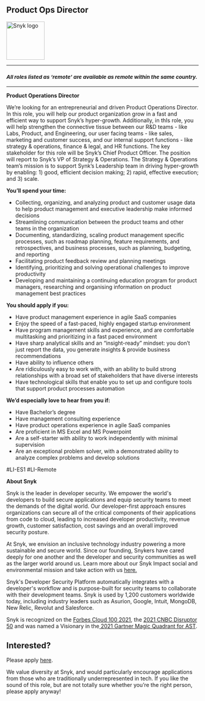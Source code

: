 Product Ops Director
---

<img src="https://res.cloudinary.com/snyk/image/upload/v1537345894/press-kit/brand/logo-black.png" width="100" alt="Snyk logo" />

<hr>
<h3><em><strong><sub>All roles listed as ‘remote’ are available as remote within the same country.</sub></strong></em></h3>
<hr>
<p><strong>Product Operations Director</strong></p>
<p><span style="font-weight: 400;">We’re looking for an entrepreneurial and driven Product Operations Director. In this role, you will help our product organization grow in a fast and efficient way to support Snyk’s hyper-growth. Additionally, in thIs role, you will help strengthen the connective tissue between our R&amp;D teams - like Labs, Product, and Engineering, our user facing teams - like sales, marketing and customer success, and our internal support functions - like strategy &amp; operations, finance &amp; legal, and HR functions. The key stakeholder for this role will be Snyk’s Chief Product Officer. The position will report to Snyk’s VP of Strategy &amp; Operations. The Strategy &amp; Operations team’s mission is to support Synk’s Leadership team in driving hyper-growth by enabling: 1) good, efficient decision making; 2) rapid, effective execution; and 3) scale.</span></p>
<p><strong>You’ll spend your time:</strong></p>
<ul>
<li style="font-weight: 400;"><span style="font-weight: 400;">Collecting, organizing, and analyzing product and customer usage data to help product management and executive leadership make informed decisions</span></li>
<li style="font-weight: 400;"><span style="font-weight: 400;">Streamlining communication between the product teams and other teams in the organization</span></li>
<li style="font-weight: 400;"><span style="font-weight: 400;">Documenting, standardizing, scaling product management specific processes, such as roadmap planning, feature requirements, and retrospectives, and business processes, such as planning, budgeting, and reporting</span></li>
<li style="font-weight: 400;"><span style="font-weight: 400;">Facilitating product feedback review and planning meetings</span></li>
<li style="font-weight: 400;"><span style="font-weight: 400;">Identifying, prioritizing and solving operational challenges to improve productivity</span></li>
<li style="font-weight: 400;"><span style="font-weight: 400;">Developing and maintaining a continuing education program for product managers, researching and organising information on product management best practices</span></li>
</ul>
<p><strong>You should apply if you:</strong></p>
<ul>
<li style="font-weight: 400;"><span style="font-weight: 400;">Have product management experience in agile SaaS companies</span></li>
<li style="font-weight: 400;"><span style="font-weight: 400;">Enjoy the speed of a fast-paced, highly engaged startup environment</span></li>
<li style="font-weight: 400;"><span style="font-weight: 400;">Have program management skills and experience, and are comfortable multitasking and prioritizing in a fast paced environment</span></li>
<li style="font-weight: 400;"><span style="font-weight: 400;">Have sharp analytical skills and an “insight-ready” mindset: you don’t just report the data, you generate insights &amp; provide business recommendations&nbsp;&nbsp;</span></li>
<li style="font-weight: 400;"><span style="font-weight: 400;">Have ability to influence others</span></li>
<li style="font-weight: 400;"><span style="font-weight: 400;">Are ridiculously easy to work with, with an ability to build strong relationships with a broad set of stakeholders that have diverse interests</span></li>
<li style="font-weight: 400;"><span style="font-weight: 400;">Have technological skills that enable you to set up and configure tools that support product processes automation</span></li>
</ul>
<p><strong>We’d especially love to hear from you if:&nbsp;</strong></p>
<ul>
<li style="font-weight: 400;"><span style="font-weight: 400;">Have Bachelor’s degree</span></li>
<li style="font-weight: 400;"><span style="font-weight: 400;">Have management consulting experience</span></li>
<li style="font-weight: 400;"><span style="font-weight: 400;">Have product operations experience in agile SaaS companies</span></li>
<li style="font-weight: 400;"><span style="font-weight: 400;">Are proficient in MS Excel and MS Powerpoint&nbsp;</span></li>
<li style="font-weight: 400;"><span style="font-weight: 400;">Are a self-starter with ability to work independently with minimal supervision</span></li>
<li style="font-weight: 400;"><span style="font-weight: 400;">Are an exceptional problem solver, with a demonstrated ability to analyze complex problems and develop solutions</span></li>
</ul>
<p><span style="font-weight: 400;">#LI-ES1 #LI-Remote</span></p><div class="content-conclusion"><p><strong>About Snyk</strong></p>
<p><span style="font-weight: 400;">Snyk is the leader in developer security. We empower the world's developers to build secure applications and equip security teams to meet the demands of the digital world. Our developer-first approach ensures organizations can secure all of the critical components of their applications from code to cloud, leading to increased developer productivity, revenue growth, customer satisfaction, cost savings and an overall improved security posture.&nbsp;</span></p>
<p><span style="font-weight: 400;">At Snyk, we envision an inclusive technology industry powering a more sustainable and secure world.</span> <span style="font-weight: 400;">Since our founding, Snykers have cared deeply for one another and the developer and security communities as well as the larger world around us. Learn more about our Snyk Impact social and environmental mission and take action with us </span><a href="https://snyk.io/about/snyk-impact/"><span style="font-weight: 400;">here.</span></a></p>
<p><span style="font-weight: 400;">Snyk's Developer Security Platform automatically integrates with a developer's workflow and is purpose-built for security teams to collaborate with their development teams. Snyk is used by 1,200 customers worldwide today, including industry leaders such as Asurion, Google, Intuit, MongoDB, New Relic, Revolut and Salesforce.</span></p>
<p><span style="font-weight: 400;">Snyk is recognized on the </span><a href="https://www.forbes.com/cloud100/#6f24b5ba5f94"><span style="font-weight: 400;">Forbes Cloud 100 2021</span></a><span style="font-weight: 400;">, the </span><a href="https://www.cnbc.com/2021/05/25/these-are-the-2021-cnbc-disruptor-50-companies.html"><span style="font-weight: 400;">2021 CNBC Disruptor 50</span></a><span style="font-weight: 400;"> and was named a Visionary in the</span><a href="https://snyk.io/blog/snyk-visionary-2021-gartner-magic-quadrant-for-ast/"><span style="font-weight: 400;"> 2021 Gartner Magic Quadrant for AST</span></a><span style="font-weight: 400;">.</span></p></div>

Interested?
---

Please apply [here](https://boards.greenhouse.io/snyk/jobs/5554946002#app).

We value diversity at Snyk, and would particularly encourage applications from those who are traditionally underrepresented in tech.
If you like the sound of this role, but are not totally sure whether you’re the right person, please apply anyway!
